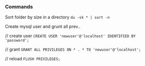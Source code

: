 ### Commands

Sort folder by size in a directory
```du -sk * | sort -n``` 

Create mysql user and grunt all prev..

// create user
```CREATE USER 'newuser'@'localhost' IDENTIFIED BY 'password';```

// grant
```GRANT ALL PRIVILEGES ON * . * TO 'newuser'@'localhost';```

// reload
```FLUSH PRIVILEGES;```